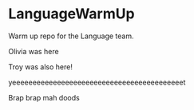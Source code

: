 # LanguageWarmUp

Warm up repo for the Language team.

Olivia was here

Troy was also here!

yeeeeeeeeeeeeeeeeeeeeeeeeeeeeeeeeeeeeeeeeeet

Brap brap mah doods